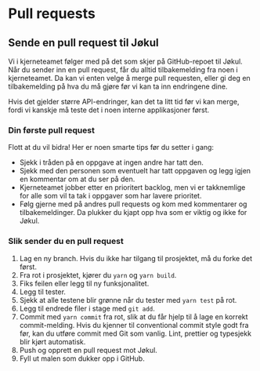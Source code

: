 # Pull requests

## Sende en pull request til Jøkul

Vi i kjerneteamet følger med på det som skjer på GitHub-repoet til Jøkul.
Når du sender inn en pull request, får du alltid tilbakemelding fra noen i kjerneteamet.
Da kan vi enten velge å merge pull requesten, eller gi deg en tilbakemelding på hva du må gjøre før vi kan ta inn endringene dine.

Hvis det gjelder større API-endringer, kan det ta litt tid før vi kan merge, fordi vi kanskje må teste det i noen interne applikasjoner først.

### Din første pull request

Flott at du vil bidra! Her er noen smarte tips før du setter i gang:

-   Sjekk i tråden på en oppgave at ingen andre har tatt den.
-   Sjekk med den personen som eventuelt har tatt oppgaven og legg igjen en kommentar om at du ser på den.
-   Kjerneteamet jobber etter en prioritert backlog, men vi er takknemlige for alle som vil ta tak i oppgaver som har lavere prioritet.
-   Følg gjerne med på andres pull requests og kom med kommentarer og tilbakemeldinger. Da plukker du kjapt opp hva som er viktig og ikke for Jøkul.

### Slik sender du en pull request

1. Lag en ny branch. Hvis du ikke har tilgang til prosjektet, må du forke det først.
2. Fra rot i prosjektet, kjører du `yarn` og `yarn build`.
3. Fiks feilen eller legg til ny funksjonalitet.
4. Legg til tester.
5. Sjekk at alle testene blir grønne når du tester med `yarn test` på rot.
6. Legg til endrede filer i stage med `git add`.
7. Commit med `yarn commit` fra rot, slik at du får hjelp til å lage en korrekt commit-melding. Hvis du kjenner til conventional commit style godt fra før, kan du utføre commit med Git som vanlig. 
Lint, prettier og typesjekk blir kjørt automatisk.
8. Push og opprett en pull request mot Jøkul. 
9. Fyll ut malen som dukker opp i GitHub.
